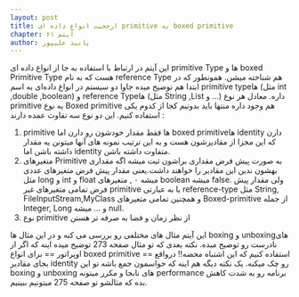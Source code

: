 ```yaml
---
layout: post
title: ارجحیت انواع داده ای primitive به boxed primitive
chapter: آیتم ۶۱
author: پانیذ علیپور
---
```

این آیتم در ارتباط با استفاده به جا از انواع داده ای primitive Type ها و boxed Primitive Type هست که به نام reference Type هم شناخته میشن. همونطور که در ابتدا هم توضیح میده جاوا دو سیستم در انواع داده‌ای به اسم primitive typeها (مثل int ,double ,boolean) و reference Typeها (مثل String ,List و …) داره. معادل هر نوع primitive یه نوع Boxed primitive هم وجود داره منتها باید بدونیم کجا از کدوم یکی استفاده کنیم. این دو نوع سه تفاوت عمده دارند :
1. primitive ها فقط مقدار خودشون رو دارن اما boxed primitiveها identity دارن که این مجزا از مقادیرشون هست و به این ترتیب نمونه های آنها میتونن یه مقدار داشته باشن اما identity متفاوت داشته باشن.
2. متغیرهای Primitive به صورت پیش فرض مقداری براشون ثبت میشه اگه مقداری بهشون ندین این مقادیر را خواهند داشت.یعنی مقدار پیش فرض متغیرهای عددی مثل long و int و float میشه ۰ , متغیرهای boolean میشه false.
ولی مقدار پیش فرض تمامی متغیرهای غیر primitive یا به عبارتی reference-type مثل String, FileInputStream,MyClass و همچنین تمامی متغیرهای Boxed-primitive از جمله Integer, Long و ... میشه null.
3. نوع primitive از نظر زمان و فضا به صرفه تر هستن

این آیتم مثال های مختلفی رو بررسی می کنه و در این مثال ها boxing و unboxing‌های نادرست رو توضیح میده. نکته بعدی که تو مثال صفحه 273 توضیح میده اینه که اگر از اوپراتور == برای انواع boxed primitive استفاده کنیم که این اشتباه محضه!! درواقع == بجای مقادیر identity رو چک میکنه.
یک نکته دیگه هم اینه که حواسمون جمع باشه تو این boxing و unboxing های نابجا و مکرر میتونه performance برنامه رو به شدت کاهش بده که مثالشو تو صفحه 275 میتونیم ببینیم.
